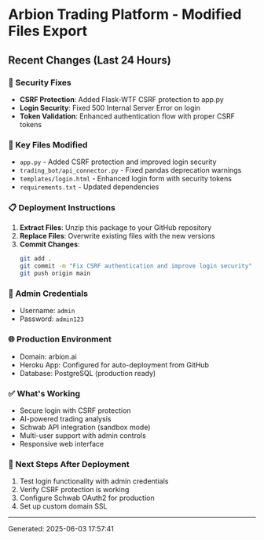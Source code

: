 # Arbion Trading Platform - Modified Files Export

## Recent Changes (Last 24 Hours)

### 🔐 Security Fixes
- **CSRF Protection**: Added Flask-WTF CSRF protection to app.py
- **Login Security**: Fixed 500 Internal Server Error on login
- **Token Validation**: Enhanced authentication flow with proper CSRF tokens

### 🚀 Key Files Modified
- `app.py` - Added CSRF protection and improved login security
- `trading_bot/api_connector.py` - Fixed pandas deprecation warnings
- `templates/login.html` - Enhanced login form with security tokens
- `requirements.txt` - Updated dependencies

### 📋 Deployment Instructions

1. **Extract Files**: Unzip this package to your GitHub repository
2. **Replace Files**: Overwrite existing files with the new versions
3. **Commit Changes**:
   ```bash
   git add .
   git commit -m "Fix CSRF authentication and improve login security"
   git push origin main
   ```

### 🔑 Admin Credentials
- Username: `admin`
- Password: `admin123`

### 🌐 Production Environment
- Domain: arbion.ai
- Heroku App: Configured for auto-deployment from GitHub
- Database: PostgreSQL (production ready)

### ✅ What's Working
- Secure login with CSRF protection
- AI-powered trading analysis
- Schwab API integration (sandbox mode)
- Multi-user support with admin controls
- Responsive web interface

### 🔧 Next Steps After Deployment
1. Test login functionality with admin credentials
2. Verify CSRF protection is working
3. Configure Schwab OAuth2 for production
4. Set up custom domain SSL

---
Generated: 2025-06-03 17:57:41
